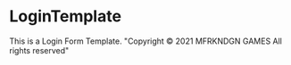 # LoginTemplate
This is a Login Form Template. "Copyright &copy; 2021 MFRKNDGN GAMES All rights reserved"


